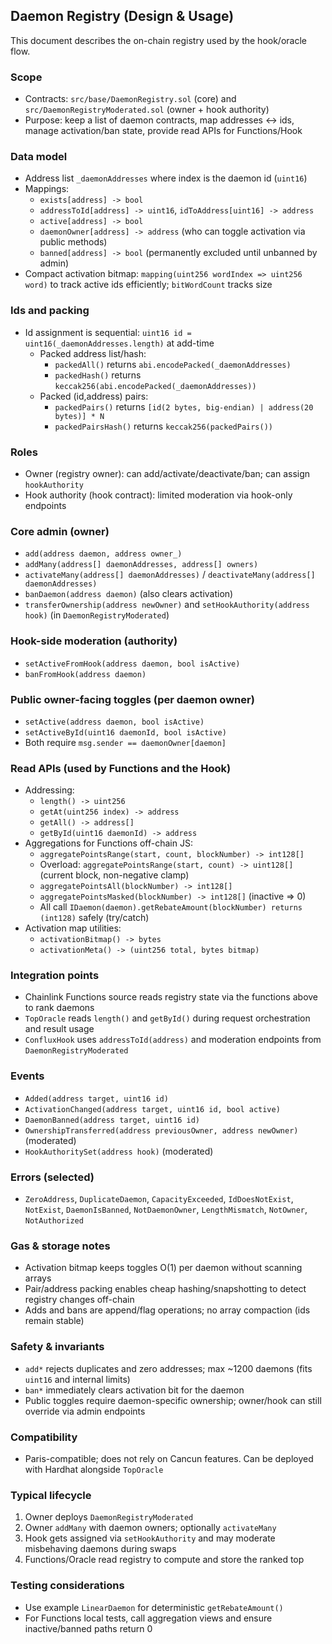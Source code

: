 ## Daemon Registry (Design & Usage)

This document describes the on-chain registry used by the hook/oracle flow.

### Scope
- Contracts: `src/base/DaemonRegistry.sol` (core) and `src/DaemonRegistryModerated.sol` (owner + hook authority)
- Purpose: keep a list of daemon contracts, map addresses <-> ids, manage activation/ban state, provide read APIs for Functions/Hook

### Data model
- Address list `_daemonAddresses` where index is the daemon id (`uint16`)
- Mappings:
  - `exists[address] -> bool`
  - `addressToId[address] -> uint16`, `idToAddress[uint16] -> address`
  - `active[address] -> bool`
  - `daemonOwner[address] -> address` (who can toggle activation via public methods)
  - `banned[address] -> bool` (permanently excluded until unbanned by admin)
- Compact activation bitmap: `mapping(uint256 wordIndex => uint256 word)` to track active ids efficiently; `bitWordCount` tracks size

### Ids and packing
- Id assignment is sequential: `uint16 id = uint16(_daemonAddresses.length)` at add-time
  - Packed address list/hash:
    - `packedAll()` returns `abi.encodePacked(_daemonAddresses)`
    - `packedHash()` returns `keccak256(abi.encodePacked(_daemonAddresses))`
  - Packed (id,address) pairs:
    - `packedPairs()` returns `[id(2 bytes, big-endian) | address(20 bytes)] * N`
    - `packedPairsHash()` returns `keccak256(packedPairs())`

### Roles
- Owner (registry owner): can add/activate/deactivate/ban; can assign `hookAuthority`
- Hook authority (hook contract): limited moderation via hook-only endpoints

### Core admin (owner)
- `add(address daemon, address owner_)`
- `addMany(address[] daemonAddresses, address[] owners)`
- `activateMany(address[] daemonAddresses)` / `deactivateMany(address[] daemonAddresses)`
- `banDaemon(address daemon)` (also clears activation)
- `transferOwnership(address newOwner)` and `setHookAuthority(address hook)` (in `DaemonRegistryModerated`)

### Hook-side moderation (authority)
- `setActiveFromHook(address daemon, bool isActive)`
- `banFromHook(address daemon)`

### Public owner-facing toggles (per daemon owner)
- `setActive(address daemon, bool isActive)`
- `setActiveById(uint16 daemonId, bool isActive)`
- Both require `msg.sender == daemonOwner[daemon]`

### Read APIs (used by Functions and the Hook)
- Addressing:
  - `length() -> uint256`
  - `getAt(uint256 index) -> address`
  - `getAll() -> address[]`
  - `getById(uint16 daemonId) -> address`
- Aggregations for Functions off-chain JS:
  - `aggregatePointsRange(start, count, blockNumber) -> int128[]`
  - Overload: `aggregatePointsRange(start, count) -> uint128[]` (current block, non-negative clamp)
  - `aggregatePointsAll(blockNumber) -> int128[]`
  - `aggregatePointsMasked(blockNumber) -> int128[]` (inactive => 0)
  - All call `IDaemon(daemon).getRebateAmount(blockNumber) returns (int128)` safely (try/catch)
- Activation map utilities:
  - `activationBitmap() -> bytes`
  - `activationMeta() -> (uint256 total, bytes bitmap)`

### Integration points
- Chainlink Functions source reads registry state via the functions above to rank daemons
- `TopOracle` reads `length()` and `getById()` during request orchestration and result usage
- `ConfluxHook` uses `addressToId(address)` and moderation endpoints from `DaemonRegistryModerated`

### Events
- `Added(address target, uint16 id)`
- `ActivationChanged(address target, uint16 id, bool active)`
- `DaemonBanned(address target, uint16 id)`
- `OwnershipTransferred(address previousOwner, address newOwner)` (moderated)
- `HookAuthoritySet(address hook)` (moderated)

### Errors (selected)
- `ZeroAddress`, `DuplicateDaemon`, `CapacityExceeded`, `IdDoesNotExist`, `NotExist`, `DaemonIsBanned`, `NotDaemonOwner`, `LengthMismatch`, `NotOwner`, `NotAuthorized`

### Gas & storage notes
- Activation bitmap keeps toggles O(1) per daemon without scanning arrays
- Pair/address packing enables cheap hashing/snapshotting to detect registry changes off-chain
- Adds and bans are append/flag operations; no array compaction (ids remain stable)

### Safety & invariants
- `add*` rejects duplicates and zero addresses; max ~1200 daemons (fits `uint16` and internal limits)
- `ban*` immediately clears activation bit for the daemon
- Public toggles require daemon-specific ownership; owner/hook can still override via admin endpoints

### Compatibility
- Paris-compatible; does not rely on Cancun features. Can be deployed with Hardhat alongside `TopOracle`

### Typical lifecycle
1) Owner deploys `DaemonRegistryModerated`
2) Owner `addMany` with daemon owners; optionally `activateMany`
3) Hook gets assigned via `setHookAuthority` and may moderate misbehaving daemons during swaps
4) Functions/Oracle read registry to compute and store the ranked top

### Testing considerations
- Use example `LinearDaemon` for deterministic `getRebateAmount()`
- For Functions local tests, call aggregation views and ensure inactive/banned paths return 0



